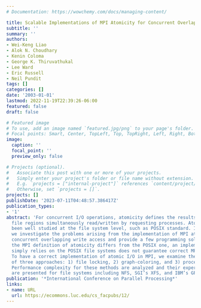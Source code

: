 ```yaml
---
# Documentation: https://wowchemy.com/docs/managing-content/

title: Scalable Implementations of MPI Atomicity for Concurrent Overlapping I/O
subtitle: ''
summary: ''
authors:
- Wei-Keng Liao
- Alok N. Choudhary
- Kenin Coloma
- George K. Thiruvathukal
- Lee Ward
- Eric Russell
- Neil Pundit
tags: []
categories: []
date: '2003-01-01'
lastmod: 2022-11-19T22:39:26-06:00
featured: false
draft: false

# Featured image
# To use, add an image named `featured.jpg/png` to your page's folder.
# Focal points: Smart, Center, TopLeft, Top, TopRight, Left, Right, BottomLeft, Bottom, BottomRight.
image:
  caption: ''
  focal_point: ''
  preview_only: false

# Projects (optional).
#   Associate this post with one or more of your projects.
#   Simply enter your project's folder or file name without extension.
#   E.g. `projects = ["internal-project"]` references `content/project/deep-learning/index.md`.
#   Otherwise, set `projects = []`.
projects: []
publishDate: '2023-07-11T04:48:57.386417Z'
publication_types:
- '1'
abstract: 'For concurrent I/O operations, atomicity defines the results in the overlapping
  file regions simultaneously read/written by requesting processes. Atomicity has
  been well studied at the file system level, such as POSIX standard. In this paper,
  we investigate the problems arising from the implementation of MPI atomicity for
  concurrent overlapping write access and provide a few programming solutions. Since
  the MPI definition of atomicity differs from the POSIX one, an implementation that
  simply relies on the POSIX file systems does not guarantee correct MPI semantics.
  To have a correct implementation of atomic I/O in MPI, we examine the efficiency
  of three approaches: 1) file locking, 2) graph-coloring, and 3) process-rank ordering.
  Performance complexity for these methods are analyzed and their experimental results
  are presented for file systems including NFS, SGI’s XFS, and IBM’s GPFS.'
publication: '*International Conference on Parallel Processing*'
links:
- name: URL
  url: https://ecommons.luc.edu/cs_facpubs/12/
---
```

